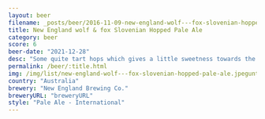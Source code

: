 ```yaml
---
layout: beer
filename: _posts/beer/2016-11-09-new-england-wolf---fox-slovenian-hopped-pale-ale.md
title: New England wolf & fox Slovenian Hopped Pale Ale
category: beer
score: 6
beer-date: "2021-12-28"
desc: "Some quite tart hops which gives a little sweetness towards the end"
permalink: /beer/:title.html
img: /img/list/new-england-wolf---fox-slovenian-hopped-pale-ale.jpeguntappd: "https://untappd.com/b/new-england-brewing-co--wolf---fox-slovenian-hopped-pale-ale/4620805"
country: "Australia"
brewery: "New England Brewing Co."
breweryURL: "breweryURL"
style: "Pale Ale - International"
---
```

